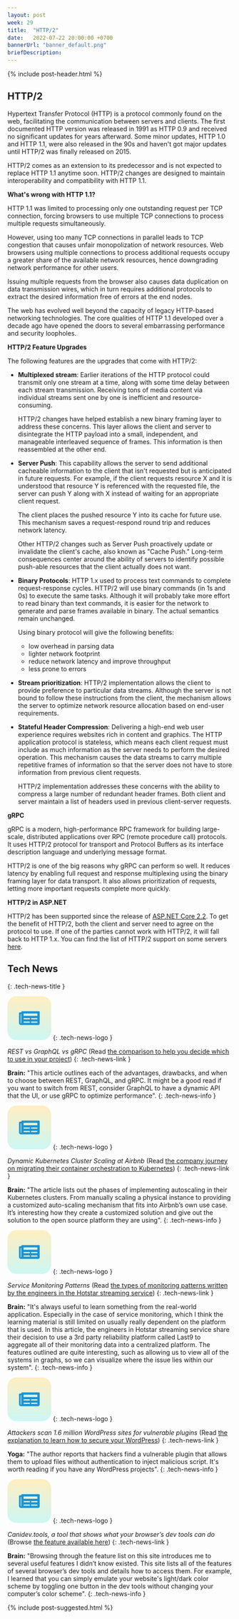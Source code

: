 ```yaml
---
layout: post
week: 29
title:  "HTTP/2"
date:   2022-07-22 20:00:00 +0700
bannerUrl: "banner_default.png"
briefDescription: 
---
```


{% include post-header.html %}

## HTTP/2

Hypertext Transfer Protocol (HTTP) is a protocol commonly found on the web, facilitating the communication between servers and clients. The first documented HTTP version was released in 1991 as HTTP 0.9 and received no significant updates for years afterward. Some minor updates, HTTP 1.0 and HTTP 1.1, were also released in the 90s and haven't got major updates until HTTP/2 was finally released on 2015.

HTTP/2 comes as an extension to its predecessor and is not expected to replace HTTP 1.1 anytime soon. HTTP/2 changes are designed to maintain interoperability and compatibility with HTTP 1.1.

__What's wrong with HTTP 1.1?__

HTTP 1.1 was limited to processing only one outstanding request per TCP connection, forcing browsers to use multiple TCP connections to process multiple requests simultaneously.

However, using too many TCP connections in parallel leads to TCP congestion that causes unfair monopolization of network resources. Web browsers using multiple connections to process additional requests occupy a greater share of the available network resources, hence downgrading network performance for other users.

Issuing multiple requests from the browser also causes data duplication on data transmission wires, which in turn requires additional protocols to extract the desired information free of errors at the end nodes.

The web has evolved well beyond the capacity of legacy HTTP-based networking technologies. The core qualities of HTTP 1.1 developed over a decade ago have opened the doors to several embarrassing performance and security loopholes.

__HTTP/2 Feature Upgrades__

The following features are the upgrades that come with HTTP/2:

<ul>
<li>
<p><strong>Multiplexed stream</strong>: Earlier iterations of the HTTP protocol could transmit only one stream at a time, along with some time delay between each stream transmission. Receiving tons of media content via individual streams sent one by one is inefficient and resource-consuming.</p>
<p>HTTP/2 changes have helped establish a new binary framing layer to address these concerns. This layer allows the client and server to disintegrate the HTTP payload into a small, independent, and manageable interleaved sequence of frames. This information is then reassembled at the other end.</p>
</li>
<li>
<p><strong>Server Push</strong>: This capability allows the server to send additional cacheable information to the client that isn't requested but is anticipated in future requests. For example, if the client requests resource X and it is understood that resource Y is referenced with the requested file, the server can push Y along with X instead of waiting for an appropriate client request.</p>
<p>The client places the pushed resource Y into its cache for future use. This mechanism saves a request-respond round trip and reduces network latency.</p>
<p>Other HTTP/2 changes such as Server Push proactively update or invalidate the client's cache, also known as "Cache Push." Long-term consequences center around the ability of servers to identify possible push-able resources that the client actually does not want.</p>
</li>
<li>
<p><strong>Binary Protocols</strong>: HTTP 1.x used to process text commands to complete request-response cycles. HTTP/2 will use binary commands (in 1s and 0s) to execute the same tasks. Although it will probably take more effort to read binary than text commands, it is easier for the network to generate and parse frames available in binary. The actual semantics remain unchanged.</p>
<p>Using binary protocol will give the following benefits:</p>
<ul>
<li>low overhead in parsing data</li>
<li>lighter network footprint</li>
<li>reduce network latency and improve throughput</li>
<li>less prone to errors</li>
</ul>
</li>
<li>
<p><strong>Stream prioritization</strong>: HTTP/2 implementation allows the client to provide preference to particular data streams. Although the server is not bound to follow these instructions from the client, the mechanism allows the server to optimize network resource allocation based on end-user requirements.</p>
</li>
<li>
<p><strong>Stateful Header Compression</strong>: Delivering a high-end web user experience requires websites rich in content and graphics. The HTTP application protocol is stateless, which means each client request must include as much information as the server needs to perform the desired operation. This mechanism causes the data streams to carry multiple repetitive frames of information so that the server does not have to store information from previous client requests.</p>
<p>HTTP/2 implementation addresses these concerns with the ability to compress a large number of redundant header frames. Both client and server maintain a list of headers used in previous client-server requests.</p>
</li>
</ul>

__gRPC__

gRPC is a modern, high-performance RPC framework for building large-scale, distributed applications over RPC (remote procedure call) protocols. It uses HTTP/2 protocol for transport and Protocol Buffers as its interface description language and underlying message format.

HTTP/2 is one of the big reasons why gRPC can perform so well. It reduces latency by enabling full request and response multiplexing using the binary framing layer for data transport. It also allows prioritization of requests, letting more important requests complete more quickly.

__HTTP/2 in ASP.NET__

HTTP/2 has been supported since the release of [ASP.NET Core 2.2](https://docs.microsoft.com/en-us/aspnet/core/release-notes/aspnetcore-2.2?view=aspnetcore-6.0#http2-in-kestrel). To get the benefit of HTTP/2, both the client and server need to agree on the protocol to use. If one of the parties cannot work with HTTP/2, it will fall back to HTTP 1.x. You can find the list of HTTP/2 support on some servers [here](https://docs.microsoft.com/en-us/aspnet/core/fundamentals/servers/?view=aspnetcore-6.0&tabs=windows#http2-support).

## Tech News
{: .tech-news-title }

![memo](/assets/images/tech-news.svg)
{: .tech-news-logo }

*REST vs GraphQL vs gRPC* (Read [the comparison to help you decide which to use in your project](https://medium.com/bitsrc/rest-vs-graphql-vs-grpc-684edfacf810))
{: .tech-news-link }

__Brain:__ "This article outlines each of the advantages, drawbacks, and when to choose between REST, GraphQL, and gRPC. It might be a good read if you want to switch from REST, consider GraphQL to have a dynamic API that the UI, or use gRPC to optimize performance".
{: .tech-news-info }

![memo](/assets/images/tech-news.svg)
{: .tech-news-logo }

*Dynamic Kubernetes Cluster Scaling at Airbnb* (Read [the company journey on migrating their container orchestration to Kubernetes](https://medium.com/airbnb-engineering/dynamic-kubernetes-cluster-scaling-at-airbnb-d79ae3afa132))
{: .tech-news-link }

__Brain:__ "The article lists out the phases of implementing autoscaling in their Kubernetes clusters. From manually scaling a physical instance to providing a customized auto-scaling mechanism that fits into Airbnb’s own use case. It’s interesting how they create a customized solution and give out the solution to the open source platform they are using".
{: .tech-news-info }

![memo](/assets/images/tech-news.svg)
{: .tech-news-logo }

*Service Monitoring Patterns* (Read [the types of monitoring patterns written by the engineers in the Hotstar streaming service](https://blog.hotstar.com/monitoring-at-scale-2021-d508cf0c4da8))
{: .tech-news-link }

__Brain:__ "It's always useful to learn something from the real-world application. Especially in the case of service monitoring, which I think the learning material is still limited on usually really dependent on the platform that is used. In this article, the engineers in Hotstar streaming service share their decision to use a 3rd party reliability platform called Last9 to aggregate all of their monitoring data into a centralized platform. The features outlined are quite interesting, such as allowing us to view all of the systems in graphs, so we can visualize where the issue lies within our system".
{: .tech-news-info }

![memo](/assets/images/tech-news.svg)
{: .tech-news-logo }

*Attackers scan 1.6 million WordPress sites for vulnerable plugins* (Read [the explanation to learn how to secure your WordPress](https://www.bleepingcomputer.com/news/security/attackers-scan-16-million-wordpress-sites-for-vulnerable-plugin/))
{: .tech-news-link }

__Yoga:__ "The author reports that hackers find a vulnerable plugin that allows them to upload files without authentication to inject malicious script. It's worth reading if you have any WordPress projects".
{: .tech-news-info }

![memo](/assets/images/tech-news.svg)
{: .tech-news-logo }

*Canidev.tools, a tool that shows what your browser’s dev tools can do* (Browse [the feature available here](https://www.canidev.tools/))
{: .tech-news-link }

__Brain:__ "Browsing through the feature list on this site introduces me to several useful features I didn’t know existed. This site lists all of the features of several browser’s dev tools and details how to access them. For example, I learned that you can simply emulate your website's light/dark color scheme by toggling one button in the dev tools without changing your computer’s color scheme".
{: .tech-news-info }

{% include post-suggested.html %}
